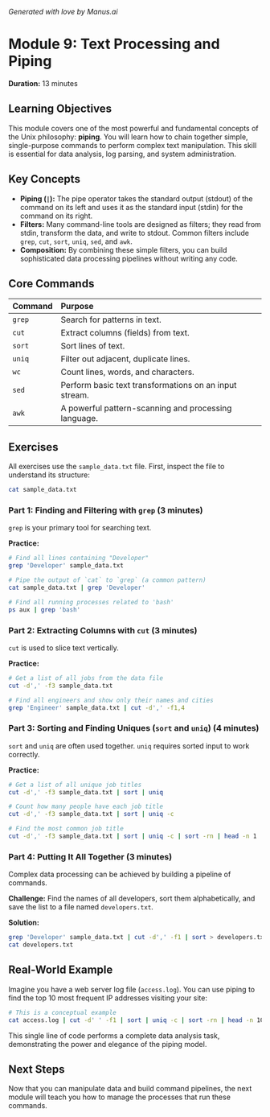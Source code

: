_Generated with love by Manus.ai_

# Module 9: Text Processing and Piping

**Duration:** 13 minutes

## Learning Objectives

This module covers one of the most powerful and fundamental concepts of the Unix philosophy: **piping**. You will learn how to chain together simple, single-purpose commands to perform complex text manipulation. This skill is essential for data analysis, log parsing, and system administration.

## Key Concepts

- **Piping (`|`):** The pipe operator takes the standard output (stdout) of the command on its left and uses it as the standard input (stdin) for the command on its right.
- **Filters:** Many command-line tools are designed as filters; they read from stdin, transform the data, and write to stdout. Common filters include `grep`, `cut`, `sort`, `uniq`, `sed`, and `awk`.
- **Composition:** By combining these simple filters, you can build sophisticated data processing pipelines without writing any code.

## Core Commands

| Command | Purpose |
| :--- | :--- |
| `grep` | Search for patterns in text. |
| `cut` | Extract columns (fields) from text. |
| `sort` | Sort lines of text. |
| `uniq` | Filter out adjacent, duplicate lines. |
| `wc` | Count lines, words, and characters. |
| `sed` | Perform basic text transformations on an input stream. |
| `awk` | A powerful pattern-scanning and processing language. |

## Exercises

All exercises use the `sample_data.txt` file. First, inspect the file to understand its structure:

```bash
cat sample_data.txt
```

### Part 1: Finding and Filtering with `grep` (3 minutes)

`grep` is your primary tool for searching text.

**Practice:**

```bash
# Find all lines containing "Developer"
grep 'Developer' sample_data.txt

# Pipe the output of `cat` to `grep` (a common pattern)
cat sample_data.txt | grep 'Developer'

# Find all running processes related to 'bash'
ps aux | grep 'bash'
```

### Part 2: Extracting Columns with `cut` (3 minutes)

`cut` is used to slice text vertically.

**Practice:**

```bash
# Get a list of all jobs from the data file
cut -d',' -f3 sample_data.txt

# Find all engineers and show only their names and cities
grep 'Engineer' sample_data.txt | cut -d',' -f1,4
```

### Part 3: Sorting and Finding Uniques (`sort` and `uniq`) (4 minutes)

`sort` and `uniq` are often used together. `uniq` requires sorted input to work correctly.

**Practice:**

```bash
# Get a list of all unique job titles
cut -d',' -f3 sample_data.txt | sort | uniq

# Count how many people have each job title
cut -d',' -f3 sample_data.txt | sort | uniq -c

# Find the most common job title
cut -d',' -f3 sample_data.txt | sort | uniq -c | sort -rn | head -n 1
```

### Part 4: Putting It All Together (3 minutes)

Complex data processing can be achieved by building a pipeline of commands.

**Challenge:** Find the names of all developers, sort them alphabetically, and save the list to a file named `developers.txt`.

**Solution:**

```bash
grep 'Developer' sample_data.txt | cut -d',' -f1 | sort > developers.txt
cat developers.txt
```

## Real-World Example

Imagine you have a web server log file (`access.log`). You can use piping to find the top 10 most frequent IP addresses visiting your site:

```bash
# This is a conceptual example
cat access.log | cut -d' ' -f1 | sort | uniq -c | sort -rn | head -n 10
```

This single line of code performs a complete data analysis task, demonstrating the power and elegance of the piping model.

## Next Steps

Now that you can manipulate data and build command pipelines, the next module will teach you how to manage the processes that run these commands.

